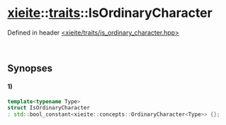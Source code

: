 # [xieite](../../xieite.md)\:\:[traits](../../traits.md)\:\:IsOrdinaryCharacter
Defined in header [<xieite/traits/is_ordinary_character.hpp>](../../../include/xieite/traits/is_ordinary_character.hpp)

&nbsp;

## Synopses
#### 1)
```cpp
template<typename Type>
struct IsOrdinaryCharacter
: std::bool_constant<xieite::concepts::OrdinaryCharacter<Type>> {};
```
